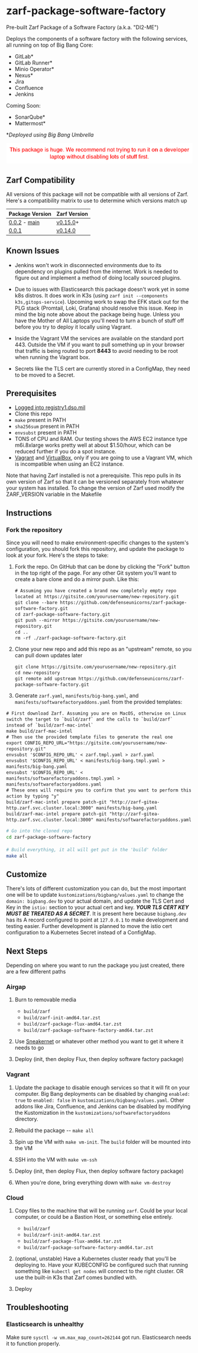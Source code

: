 # zarf-package-software-factory
Pre-built Zarf Package of a Software Factory (a.k.a. "DI2-ME")

Deploys the components of a software factory with the following services, all running on top of Big Bang Core:

- GitLab*
- GitLab Runner*
- Minio Operator*
- Nexus*
- Jira
- Confluence
- Jenkins

Coming Soon:

- SonarQube*
- Mattermost*

**Deployed using Big Bang Umbrella*

![warning](img/warning.png)

## Zarf Compatibility
All versions of this package will not be compatible with all versions of Zarf. Here's a compatibility matrix to use to determine which versions match up

| Package Version                                                                                                                                                                   | Zarf Version                                                             |
| --------------------------------------------------------------------------------------------------------------------------------------------------------------------------------- |--------------------------------------------------------------------------|
| [0.0.2](https://github.com/defenseunicorns/zarf-package-software-factory/releases/tag/0.0.2) - [main](https://github.com/defenseunicorns/zarf-package-software-factory/tree/main) | [v0.15.0](https://github.com/defenseunicorns/zarf/releases/tag/v0.15.0)+ |
| [0.0.1](https://github.com/defenseunicorns/zarf-package-software-factory/releases/tag/0.0.1)                                                                                      | [v0.14.0](https://github.com/defenseunicorns/zarf/releases/tag/v0.14.0)  |

## Known Issues

- Jenkins won't work in disconnected environments due to its dependency on plugins pulled from the internet. Work is needed to figure out and implement a method of doing locally sourced plugins.

- Due to issues with Elasticsearch this package doesn't work yet in some k8s distros. It does work in K3s (using `zarf init --components k3s,gitops-service`). Upcoming work to swap the EFK stack out for the PLG stack (Promtail, Loki, Grafana) should resolve this issue. Keep in mind the big note above about the package being huge. Unless you have the Mother of All Laptops you'll need to turn a bunch of stuff off before you try to deploy it locally using Vagrant.

- Inside the Vagrant VM the services are available on the standard port 443. Outside the VM if you want to pull something up in your browser that traffic is being routed to port **8443** to avoid needing to be root when running the Vagrant box.

- Secrets like the TLS cert are currently stored in a ConfigMap, they need to be moved to a Secret.

## Prerequisites

- [Logged into registry1.dso.mil](https://github.com/defenseunicorns/zarf/blob/master/docs/ironbank.md)
- Clone this repo
- `make` present in PATH
- `sha256sum` present in PATH
- `envsubst` present in PATH
- TONS of CPU and RAM. Our testing shows the AWS EC2 instance type m6i.8xlarge works pretty well at about $1.50/hour, which can be reduced further if you do a spot instance.
- [Vagrant](https://www.vagrantup.com/) and [VirtualBox](https://www.virtualbox.org/), only if you are going to use a Vagrant VM, which is incompatible when using an EC2 instance.

Note that having Zarf installed is not a prerequisite. This repo pulls in its own version of Zarf so that it can be versioned separately from whatever your system has installed. To change the version of Zarf used modify the ZARF_VERSION variable in the Makefile

## Instructions

### Fork the repository

Since you will need to make environment-specific changes to the system's configuration, you should fork this repository, and update the package to look at your fork. Here's the steps to take:

1. Fork the repo. On GitHub that can be done by clicking the "Fork" button in the top right of the page. For any other Git system you'll want to create a bare clone and do a mirror push. Like this:

   ```shell
   # Assuming you have created a brand new completely empty repo located at https://gitsite.com/yourusername/new-repository.git
   git clone --bare https://github.com/defenseunicorns/zarf-package-software-factory.git
   cd zarf-package-software-factory.git
   git push --mirror https://gitsite.com/yourusername/new-repository.git
   cd ..
   rm -rf ./zarf-package-software-factory.git
   ```

2. Clone your new repo and add this repo as an "upstream" remote, so you can pull down updates later

   ```shell
   git clone https://gitsite.com/yourusername/new-repository.git
   cd new-repository
   git remote add upstream https://github.com/defenseunicorns/zarf-package-software-factory.git
   ```

3. Generate `zarf.yaml`, `manifests/big-bang.yaml`, and `manifests/softwarefactoryaddons.yaml` from the provided templates:

```shell
# First download Zarf. Assuming you are on MacOS, otherwise on Linux switch the target to `build/zarf` and the calls to `build/zarf` instead of `build/zarf-mac-intel`
make build/zarf-mac-intel
# Then use the provided template files to generate the real one
export CONFIG_REPO_URL="https://gitsite.com/yourusername/new-repository.git"
envsubst '$CONFIG_REPO_URL' < zarf.tmpl.yaml > zarf.yaml
envsubst '$CONFIG_REPO_URL' < manifests/big-bang.tmpl.yaml > manifests/big-bang.yaml
envsubst '$CONFIG_REPO_URL' < manifests/softwarefactoryaddons.tmpl.yaml > manifests/softwarefactoryaddons.yaml
# These ones will require you to confirm that you want to perform this action by typing "y"
build/zarf-mac-intel prepare patch-git "http://zarf-gitea-http.zarf.svc.cluster.local:3000" manifests/big-bang.yaml
build/zarf-mac-intel prepare patch-git "http://zarf-gitea-http.zarf.svc.cluster.local:3000" manifests/softwarefactoryaddons.yaml
```

```sh
# Go into the cloned repo
cd zarf-package-software-factory

# Build everything, it all will get put in the 'build' folder
make all
```

## Customize

There's lots of different customization you can do, but the most important one will be to update `kustomizations/bigbang/values.yaml` to change the `domain: bigbang.dev` to your actual domain, and update the TLS Cert and Key in the `istio:` section to your actual cert and key. _**YOUR TLS CERT KEY MUST BE TREATED AS A SECRET**_. It is present here because `bigbang.dev` has its A record configured to point at `127.0.0.1` to make development and testing easier. Further development is planned to move the istio cert configuration to a Kubernetes Secret instead of a ConfigMap.

## Next Steps

Depending on where you want to run the package you just created, there are a few different paths

### Airgap

1. Burn to removable media
    - `build/zarf`
    - `build/zarf-init-amd64.tar.zst`
    - `build/zarf-package-flux-amd64.tar.zst`
    - `build/zarf-package-software-factory-amd64.tar.zst`

1. Use [Sneakernet](https://en.wikipedia.org/wiki/Sneakernet) or whatever other method you want to get it where it needs to go

1. Deploy (init, then deploy Flux, then deploy software factory package)

### Vagrant

1. Update the package to disable enough services so that it will fit on your computer. Big Bang deployments can be disabled by changing `enabled: true` to `enabled: false` in `kustomizations/bigbang/values.yaml`. Other addons like Jira, Confluence, and Jenkins can be disabled by modifying the Kustomization in the `kustomizations/softwarefactoryaddons` directory.

2. Rebuild the package -- `make all`

3. Spin up the VM with `make vm-init`. The `build` folder will be mounted into the VM

4. SSH into the VM with `make vm-ssh`

5. Deploy (init, then deploy Flux, then deploy software factory package)

6. When you're done, bring everything down with `make vm-destroy`

### Cloud

1. Copy files to the machine that will be running `zarf`. Could be your local computer, or could be a Bastion Host, or something else entirely.
   - `build/zarf`
   - `build/zarf-init-amd64.tar.zst`
   - `build/zarf-package-flux-amd64.tar.zst`
   - `build/zarf-package-software-factory-amd64.tar.zst`

1. (optional, unstable) Have a Kubernetes cluster ready that you'll be deploying to. Have your KUBECONFIG be configured such that running something like `kubectl get nodes` will connect to the right cluster. OR use the built-in K3s that Zarf comes bundled with.

1. Deploy

## Troubleshooting

### Elasticsearch is unhealthy

Make sure `sysctl -w vm.max_map_count=262144` got run. Elasticsearch needs it to function properly.
